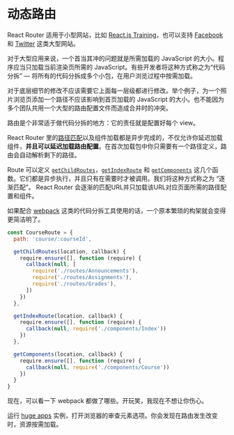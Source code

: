 # 动态路由

React Router 适用于小型网站，比如 [React.js Training](https://reactjs-training.com)，也可以支持 [Facebook](https://www.facebook.com/) 和 [Twitter](https://twitter.com/) 这类大型网站。

对于大型应用来说，一个首当其冲的问题就是所需加载的 JavaScript 的大小。程序应当只加载当前渲染页所需的 JavaScript。有些开发者将这种方式称之为“代码分拆” — 将所有的代码分拆成多个小包，在用户浏览过程中按需加载。

对于底层细节的修改不应该需要它上面每一层级都进行修改。举个例子，为一个照片浏览页添加一个路径不应该影响到首页加载的 JavaScript 的大小。也不能因为多个团队共用一个大型的路由配置文件而造成合并时的冲突。

路由是个非常适于做代码分拆的地方：它的责任就是配置好每个 view。

React Router 里的[路径匹配](/docs/guides/basics/RouteMatching.md)以及组件加载都是异步完成的，不仅允许你延迟加载组件，**并且可以延迟加载路由配置**。在首次加载包中你只需要有一个路径定义，路由会自动解析剩下的路径。

Route 可以定义 [`getChildRoutes`](/docs/API.md#getchildrouteslocation-callback)，[`getIndexRoute`](/docs/API.md#getindexroutelocation-callback) 和 [`getComponents`](/docs/API.md#getcomponentslocation-callback) 这几个函数。它们都是异步执行，并且只有在需要时才被调用。我们将这种方式称之为 “逐渐匹配”。 React Router 会逐渐的匹配URL并只加载该URL对应页面所需的路径配置和组件。

如果配合 [webpack](http://webpack.github.io/) 这类的代码分拆工具使用的话，一个原本繁琐的构架就会变得更简洁明了。

```js
const CourseRoute = {
  path: 'course/:courseId',

  getChildRoutes(location, callback) {
    require.ensure([], function (require) {
      callback(null, [
        require('./routes/Announcements'),
        require('./routes/Assignments'),
        require('./routes/Grades'),
      ])
    })
  },

  getIndexRoute(location, callback) {
    require.ensure([], function (require) {
      callback(null, require('./components/Index'))
    })
  },

  getComponents(location, callback) {
    require.ensure([], function (require) {
      callback(null, require('./components/Course'))
    })
  }
}
```
现在，可以看一下 webpack 都做了哪些。开玩笑，我现在不想让你伤心。

运行 [huge apps](https://github.com/rackt/react-router/tree/master/examples/huge-apps) 实例，打开浏览器的审查元素选项。你会发现在路由发生改变时，资源按需加载。
